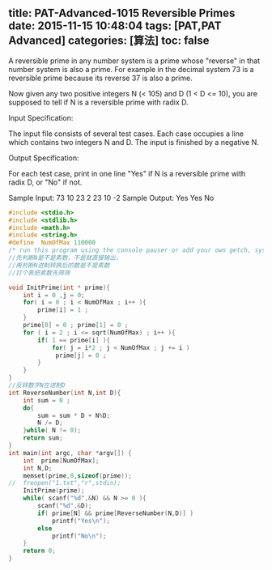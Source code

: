 title: PAT-Advanced-1015 Reversible Primes
date: 2015-11-15 10:48:04
tags: [PAT,PAT Advanced]
categories: [算法]
toc: false
---
A reversible prime in any number system is a prime whose "reverse" in that number system is also a prime. For example in the decimal system 73 is a reversible prime because its reverse 37 is also a prime.

Now given any two positive integers N (< 105) and D (1 < D <= 10), you are supposed to tell if N is a reversible prime with radix D.

Input Specification:

The input file consists of several test cases. Each case occupies a line which contains two integers N and D. The input is finished by a negative N.

Output Specification:

For each test case, print in one line "Yes" if N is a reversible prime with radix D, or "No" if not.

Sample Input:
73 10
23 2
23 10
-2
Sample Output:
Yes
Yes
No
```c
#include <stdio.h>
#include <stdlib.h>
#include <math.h>
#include <string.h>
#define  NumOfMax 110000
/* run this program using the console pauser or add your own getch, system("pause") or input loop */
//先判断N是不是素数，不是就直接输出，
//再判断N进制转换后的数是不是素数 
//打个表把素数先筛筛 

void InitPrime(int * prime){
    int i = 0 ,j = 0;
    for( i = 0 ; i < NumOfMax ; i++ ){  
        prime[i] = 1 ;  
    }  
    prime[0] = 0 ; prime[1] = 0 ;  
    for ( i = 2 ; i <= sqrt(NumOfMax) ; i++ ){  
        if( 1 == prime[i] ){  
            for( j = i*2 ; j < NumOfMax ; j += i )  
             prime[j] = 0 ;  
        }  
    } 
}
//反转数字N在进制D 
int ReverseNumber(int N,int D){
    int sum = 0 ;
    do{
        sum = sum * D + N%D;
        N /= D;  
    }while( N != 0);
    return sum;
}  
int main(int argc, char *argv[]) {
    int  prime[NumOfMax];
    int N,D;
    memset(prime,0,sizeof(prime));
//  freopen("1.txt","r",stdin);
    InitPrime(prime);
    while( scanf("%d",&N) && N >= 0 ){
        scanf("%d",&D);
        if( prime[N] && prime[ReverseNumber(N,D)] )
            printf("Yes\n");
        else
            printf("No\n"); 
    }
    return 0;
}
```
